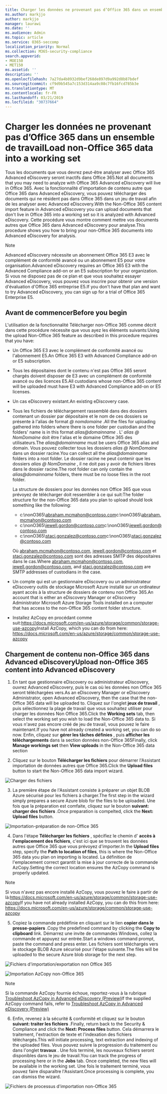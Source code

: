 ```yaml
---
title: Charger les données ne provenant pas d’Office 365 dans un ensemble de travail
ms.author: markjjo
author: markjjo
manager: laurawi
ms.date: ''
ms.audience: Admin
ms.topic: article
ms.service: O365-seccomp
localization_priority: Normal
ms.collection: M365-security-compliance
search.appverid:
- MOE150
- MET150
ms.assetid: ''
description: ''
ms.openlocfilehash: 7a27da4b8932d9bef268de897d9a992d8b87bdef
ms.sourcegitcommit: cf9d9b545a7c153d314aa9c08c7fb16fcd785b3e
ms.translationtype: MT
ms.contentlocale: fr-FR
ms.lasthandoff: 03/21/2019
ms.locfileid: "30737664"
---
```

# <a name="load-non-office-365-data-into-a-working-set"></a><span data-ttu-id="5735b-102">Charger les données ne provenant pas d’Office 365 dans un ensemble de travail</span><span class="sxs-lookup"><span data-stu-id="5735b-102">Load non-Office 365 data into a working set</span></span>

<span data-ttu-id="5735b-103">Tous les documents que vous devrez peut-être analyser avec Office 365 Advanced eDiscovery seront inactifs dans Office 365.</span><span class="sxs-lookup"><span data-stu-id="5735b-103">Not all documents that you may need to analyze with Office 365 Advanced eDiscovery will live in Office 365.</span></span> <span data-ttu-id="5735b-104">Avec la fonctionnalité d'importation de contenu autre que Office 365 dans Advanced eDiscovery, vous pouvez télécharger des documents qui ne résident pas dans Office 365 dans un jeu de travail afin de les analyser avec Advanced eDiscovery.</span><span class="sxs-lookup"><span data-stu-id="5735b-104">With the Non-Office 365 content import feature in Advanced eDiscovery you can upload documents that don't live in Office 365 into a working set so it is analyzed with Advanced eDiscovery.</span></span> <span data-ttu-id="5735b-105">Cette procédure vous montre comment mettre vos documents autres que Office 365 dans Advanced eDiscovery pour analyse.</span><span class="sxs-lookup"><span data-stu-id="5735b-105">This procedure shows you how to bring your non-Office 365 documents into Advanced eDiscovery for analysis.</span></span>

>[!Note]
><span data-ttu-id="5735b-106">Advanced eDiscovery nécessite un abonnement Office 365 E3 avec le complément de conformité avancé ou un abonnement E5 pour votre organisation.</span><span class="sxs-lookup"><span data-stu-id="5735b-106">Advanced eDiscovery requires an Office 365 E3 with the Advanced Compliance add-on or an E5 subscription for your organization.</span></span> <span data-ttu-id="5735b-107">Si vous ne disposez pas de ce plan et que vous souhaitez essayer Advanced eDiscovery, vous pouvez vous inscrire pour obtenir une version d'évaluation d'Office 365 entreprise E5.</span><span class="sxs-lookup"><span data-stu-id="5735b-107">If you don't have that plan and want to try Advanced eDiscovery, you can sign up for a trial of Office 365 Enterprise E5.</span></span>

## <a name="before-you-begin"></a><span data-ttu-id="5735b-108">Avant de commencer</span><span class="sxs-lookup"><span data-stu-id="5735b-108">Before you begin</span></span>
<span data-ttu-id="5735b-109">L'utilisation de la fonctionnalité Télécharger non-Office 365 comme décrit dans cette procédure nécessite que vous ayez les éléments suivants:</span><span class="sxs-lookup"><span data-stu-id="5735b-109">Using the upload Non-Office 365 feature as described in this procedure requires that you have:</span></span>

- <span data-ttu-id="5735b-110">Un Office 365 E3 avec le complément de conformité avancé ou l'abonnement E5.</span><span class="sxs-lookup"><span data-stu-id="5735b-110">An Office 365 E3 with Advanced Compliance add-on or E5 subscription.</span></span>

- <span data-ttu-id="5735b-111">Tous les dépositaires dont le contenu n'est pas Office 365 seront chargés doivent disposer de E3 avec un complément de conformité avancé ou des licences E5.</span><span class="sxs-lookup"><span data-stu-id="5735b-111">All custodians whose non-Office 365 content will be uploaded must have E3 with Advanced Compliance add-on or E5 licenses.</span></span>

- <span data-ttu-id="5735b-112">Un cas eDiscovery existant.</span><span class="sxs-lookup"><span data-stu-id="5735b-112">An existing eDiscovery case.</span></span>

- <span data-ttu-id="5735b-113">Tous les fichiers de téléchargement rassemblé dans des dossiers contenant un dossier par dépositaire et le nom de ces dossiers se présente à l'alias de format *@ nomdomaine* .</span><span class="sxs-lookup"><span data-stu-id="5735b-113">All the files for uploading gathered into folders where there is one folder per custodian and the folders' name is in this format *alias@domainname* .</span></span> <span data-ttu-id="5735b-114">L' *alias @ NomDomaine* doit être l'alias et le domaine Office 365 des utilisateurs.</span><span class="sxs-lookup"><span data-stu-id="5735b-114">The *alias@domainname* must be users Office 365 alias and domain.</span></span> <span data-ttu-id="5735b-115">Vous pouvez collecter tous les dossiers *alias @ NomDomaine* dans un dossier racine.</span><span class="sxs-lookup"><span data-stu-id="5735b-115">You can collect all the *alias@domainname* folders into a root folder.</span></span> <span data-ttu-id="5735b-116">Le dossier racine ne peut contenir que les dossiers *alias @ NomDomaine* , il ne doit pas y avoir de fichiers libres dans le dossier racine.</span><span class="sxs-lookup"><span data-stu-id="5735b-116">The root folder can only contain the *alias@domainname* folders, there must be no loose files in the root folder.</span></span>

   <span data-ttu-id="5735b-117">La structure de dossiers pour les données non Office 365 que vous prévoyez de télécharger doit ressembler à ce qui suit:</span><span class="sxs-lookup"><span data-stu-id="5735b-117">The folder structure for the non-Office 365 data you plan to upload should look something like the following:</span></span>

   - <span data-ttu-id="5735b-118">c:\nonO365\abraham.mcmahon@contoso.com</span><span class="sxs-lookup"><span data-stu-id="5735b-118">c:\nonO365\abraham.mcmahon@contoso.com</span></span>
   - <span data-ttu-id="5735b-119">c:\nonO365\jewell.gordon@contoso.com</span><span class="sxs-lookup"><span data-stu-id="5735b-119">c:\nonO365\jewell.gordon@contoso.com</span></span>
   - <span data-ttu-id="5735b-120">c:\nonO365\staci.gonzalez@contoso.com</span><span class="sxs-lookup"><span data-stu-id="5735b-120">c:\nonO365\staci.gonzalez@contoso.com</span></span>

   <span data-ttu-id="5735b-121">Où abraham.mcmahon@contoso.com, jewell.gordon@contoso.com et staci.gonzalez@contoso.com sont des adresses SMTP des dépositaires dans le cas.</span><span class="sxs-lookup"><span data-stu-id="5735b-121">Where abraham.mcmahon@contoso.com, jewell.gordon@contoso.com, and staci.gonzalez@contoso.com are SMTP addresses of custodians in the case.</span></span>

- <span data-ttu-id="5735b-122">Un compte qui est un gestionnaire eDiscovery ou un administrateur eDiscovery outils de stockage Microsoft Azure installé sur un ordinateur ayant accès à la structure de dossiers de contenu non Office 365.</span><span class="sxs-lookup"><span data-stu-id="5735b-122">An account that is either an eDiscovery Manager or eDiscovery Administrator Microsoft Azure Storage Tools installed on a computer that has access to the non-Office 365 content folder structure.</span></span>

- <span data-ttu-id="5735b-123">Installez AzCopy en procédant comme suit:https://docs.microsoft.com/en-us/azure/storage/common/storage-use-azcopy</span><span class="sxs-lookup"><span data-stu-id="5735b-123">Install AzCopy, which you can do from here: https://docs.microsoft.com/en-us/azure/storage/common/storage-use-azcopy</span></span>

## <a name="upload-non-office-365-content-into-advanced-ediscovery"></a><span data-ttu-id="5735b-124">Chargement de contenu non-Office 365 dans Advanced eDiscovery</span><span class="sxs-lookup"><span data-stu-id="5735b-124">Upload non-Office 365 content into Advanced eDiscovery</span></span>

1. <span data-ttu-id="5735b-125">En tant que gestionnaire eDiscovery ou administrateur eDiscovery, ouvrez Advanced eDiscovery, puis le cas où les données non Office 365 seront téléchargées vers.</span><span class="sxs-lookup"><span data-stu-id="5735b-125">As an eDiscovery Manager or eDiscovery Administrator, open Advanced eDiscovery, then the case that the non-Office 365 data will be uploaded to.</span></span>  <span data-ttu-id="5735b-126">Cliquez sur l'onglet **jeux de travail** , puis sélectionnez la plage de travail que vous souhaitez utiliser pour charger les données Non Office 365.</span><span class="sxs-lookup"><span data-stu-id="5735b-126">Click the **Working sets** tab, then select the working set you wish to load the Non-Office 365 data to.</span></span>  <span data-ttu-id="5735b-127">Si vous n'avez pas encore créé de jeu de travail, vous pouvez le faire maintenant.</span><span class="sxs-lookup"><span data-stu-id="5735b-127">If you have not already created a working set, you can do so now.</span></span>  <span data-ttu-id="5735b-128">Enfin, cliquez sur **gérer les tâches définies** , puis **afficher les téléchargements** dans la section données non-Office 365</span><span class="sxs-lookup"><span data-stu-id="5735b-128">Finally, click **Manage workings set** then **View uploads** in the Non-Office 365 data section</span></span>

2. <span data-ttu-id="5735b-129">Cliquez sur le bouton **Télécharger les fichiers** pour démarrer l'Assistant importation de données autres que Office 365.</span><span class="sxs-lookup"><span data-stu-id="5735b-129">Click the **Upload files** button to start the Non-Office 365 data import wizard.</span></span>

![Charger des fichiers](../media/574f4059-4146-4058-9df3-ec97cf28d7c7.png)

3. <span data-ttu-id="5735b-131">La première étape de l'Assistant consiste à préparer un objet BLOB Azure sécurisé pour les fichiers à charger.</span><span class="sxs-lookup"><span data-stu-id="5735b-131">The first step in the wizard simply prepares a secure Azure blob for the files to be uploaded.</span></span>  <span data-ttu-id="5735b-132">Une fois que la préparation est comfaite, cliquez sur le bouton **suivant: charger des fichiers** .</span><span class="sxs-lookup"><span data-stu-id="5735b-132">Once preparation is compelted, click the **Next: Upload files** button.</span></span>

![Importation-préparation de non-Office 365](../media/0670a347-a578-454a-9b3d-e70ef47aec57.png)
 
4. <span data-ttu-id="5735b-134">Dans l'étape **Télécharger les fichiers** , spécifiez le chemin d' **accès à l'emplacement des fichiers**, c'est ici que se trouvent les données autres que Office 365 que vous prévoyez d'importer.</span><span class="sxs-lookup"><span data-stu-id="5735b-134">In the **Upload files** step, specify the **Path to location of files**, this is where the Non-Office 365 data you plan on importing is located.</span></span>  <span data-ttu-id="5735b-135">La définition de l'emplacement correct garantit la mise à jour correcte de la commande AzCopy.</span><span class="sxs-lookup"><span data-stu-id="5735b-135">Setting the correct location ensures the AzCopy command is properly updated.</span></span>

> [!NOTE]
> <span data-ttu-id="5735b-136">Si vous n'avez pas encore installé AzCopy, vous pouvez le faire à partir de là:https://docs.microsoft.com/en-us/azure/storage/common/storage-use-azcopy</span><span class="sxs-lookup"><span data-stu-id="5735b-136">If you have not already installed AzCopy, you can do this from here: https://docs.microsoft.com/en-us/azure/storage/common/storage-use-azcopy</span></span>

5. <span data-ttu-id="5735b-137">Copiez la commande prédéfinie en cliquant sur le lien **copier dans le presse-papiers** .</span><span class="sxs-lookup"><span data-stu-id="5735b-137">Copy the predefined command by clicking the **Copy to clipboard** link.</span></span> <span data-ttu-id="5735b-138">Démarrez une invite de commandes Windows, collez la commande et appuyez sur entrée.</span><span class="sxs-lookup"><span data-stu-id="5735b-138">Start a windows command prompt, paste the command and press enter.</span></span>  <span data-ttu-id="5735b-139">Les fichiers sont téléchargés vers le stockage BLOB Azure sécurisé pour l'étape suivante.</span><span class="sxs-lookup"><span data-stu-id="5735b-139">The files will be uploaded to the secure Azure blob storage for the next step.</span></span>

![Fichiers d'importation/exportation non Office 365](../media/3ea53b5d-7f9b-4dfc-ba63-90a38c14d41a.png)

![Importation AzCopy non-Office 365](../media/504e2dbe-f36f-4f36-9b08-04aea85d8250.png)

> [!NOTE]
> <span data-ttu-id="5735b-142">Si la commande AzCopy fournie échoue, reportez-vous à la rubrique [Troubleshoot AzCopy in Advanced eDiscovery (Preview)](troubleshooting-azcopy.md)</span><span class="sxs-lookup"><span data-stu-id="5735b-142">If the supplied AzCopy command fails, refer to [Troubleshoot AzCopy in Advanced eDiscovery (Preview)](troubleshooting-azcopy.md)</span></span>

6. <span data-ttu-id="5735b-143">Enfin, revenez à la sécurité & conformité et cliquez sur le bouton **suivant: traiter les fichiers** .</span><span class="sxs-lookup"><span data-stu-id="5735b-143">Finally, return back to the Security & Compliance and click the **Next: Process files** button.</span></span>  <span data-ttu-id="5735b-144">Cela démarrera le traitement, l'extraction de texte et l'indexation des fichiers téléchargés.</span><span class="sxs-lookup"><span data-stu-id="5735b-144">This will initiate processing, text extraction and indexing of the uploaded files.</span></span>  <span data-ttu-id="5735b-145">Vous pouvez suivre la progression du traitement ou dans l'onglet **travaux** .  Une fois terminé, les nouveaux fichiers seront disponibles dans le jeu de travail.</span><span class="sxs-lookup"><span data-stu-id="5735b-145">You can track the progress of processing here or in the **Jobs** tab.  Once completed, the new files will be available in the working set.</span></span>  <span data-ttu-id="5735b-146">Une fois le traitement terminé, vous pouvez faire disparaître l'Assistant.</span><span class="sxs-lookup"><span data-stu-id="5735b-146">Once processing is complete, you can dismiss the wizard.</span></span>

![Fichiers de processus d'importation non-Office 365](../media/218b1545-416a-4a9f-9b25-3b70e8508f67.png)

